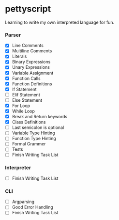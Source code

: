 # pettyscript
Learning to write my own interpreted language for fun.
### Parser
- [x] Line Comments
- [x] Multiline Comments
- [x] Literals
- [x] Binary Expressions
- [x] Unary Expressions
- [x] Variable Assignment
- [x] Function Calls
- [x] Function Definitions
- [x] If Statement
- [ ] Elif Statement
- [ ] Else Statement
- [x] For Loop
- [x] While Loop
- [x] Break and Return keywords
- [x] Class Definitions
- [ ] Last semicolon is optional
- [ ] Variable Type Hinting
- [ ] Function Type Hinting
- [ ] Formal Grammer
- [ ] Tests
- [ ] Finish Writing Task List

### Interpreter

- [ ] Finish Writing Task List
### CLI

- [ ] Argparsing
- [ ] Good Error Handling
- [ ] Finish Writing Task List